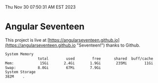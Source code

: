 Thu Nov 30 07:50:31 AM EST 2023

# Angular Seventeen


This project is live at [https://angularseventeen.github.io](https://angularseventeen.github.io "Seventeen!") thanks to Github.

```bash
System Memory
               total        used        free      shared  buff/cache   available
Mem:            15Gi       2.4Gi       1.9Gi       235Mi        11Gi        12Gi
Swap:          8.0Gi        67Mi       7.9Gi
System Storage
382M	.
```

